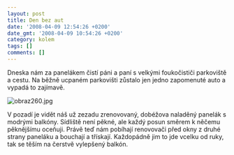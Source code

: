 ```yaml
---
layout: post
title: Den bez aut
date: '2008-04-09 12:54:26 +0200'
date_gmt: '2008-04-09 10:54:26 +0200'
category: kolem
tags: []
comments: []
---
```

<p>Dneska nám za panelákem čistí páni a paní s velkými foukočističi parkoviště a cestu. Na běžně ucpaném parkovišti zůstalo jen jedno zapomenuté auto a vypadá to zajímavě.</p>
<p><img src='%base_url%/assets/wp-uploads/2008/04/obraz260.jpg' alt='obraz260.jpg' /></p>
<p>V pozadí je vidět náš už zezadu zrenovovaný, dobéžova naladěný panelák s modrými balkóny. Sídliště není pěkné, ale každý posun směrem k něčemu pěknějšímu oceňuji. Právě teď nám pobíhají renovovači před okny z druhé strany paneláku a bouchají a třískají. Každopádně jim to jde vcelku od ruky, tak se těším na čerstvě vylepšený balkón.</p>
